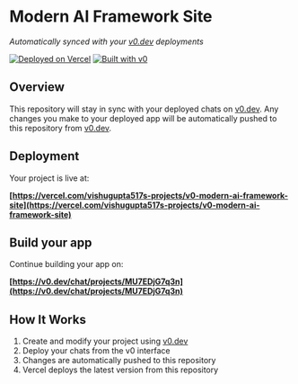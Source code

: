 # Modern AI Framework Site

*Automatically synced with your [v0.dev](https://v0.dev) deployments*

[![Deployed on Vercel](https://img.shields.io/badge/Deployed%20on-Vercel-black?style=for-the-badge&logo=vercel)](https://vercel.com/vishugupta517s-projects/v0-modern-ai-framework-site)
[![Built with v0](https://img.shields.io/badge/Built%20with-v0.dev-black?style=for-the-badge)](https://v0.dev/chat/projects/MU7EDjG7q3n)

## Overview

This repository will stay in sync with your deployed chats on [v0.dev](https://v0.dev).
Any changes you make to your deployed app will be automatically pushed to this repository from [v0.dev](https://v0.dev).

## Deployment

Your project is live at:

**[https://vercel.com/vishugupta517s-projects/v0-modern-ai-framework-site](https://vercel.com/vishugupta517s-projects/v0-modern-ai-framework-site)**

## Build your app

Continue building your app on:

**[https://v0.dev/chat/projects/MU7EDjG7q3n](https://v0.dev/chat/projects/MU7EDjG7q3n)**

## How It Works

1. Create and modify your project using [v0.dev](https://v0.dev)
2. Deploy your chats from the v0 interface
3. Changes are automatically pushed to this repository
4. Vercel deploys the latest version from this repository